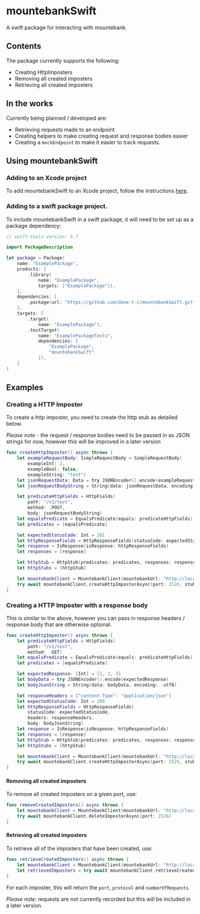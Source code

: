 # mountebankSwift

A swift package for interacting with mountebank.


## Contents
The package currently supports the following: 
- Creating HttpImposters
- Removing all created imposters
- Retrieving all created imposters

## In the works
Currently being planned / developed are:
- Retrieving requests made to an endpoint
- Creating helpers to make creating request and response bodies easier
- Creating a `mockEndpoint` to make it easier to track requests.

## Using mountebankSwift
### Adding to an Xcode project
To add mountebankSwift to an Xcode project, follow the instructions [here](https://developer.apple.com/documentation/xcode/adding-package-dependencies-to-your-app).

### Adding to a swift package project.
To include mountebankSwift in a swift package, it will need to be set up as a package dependency: 
```swift
// swift-tools-version: 5.7

import PackageDescription

let package = Package(
    name: "ExamplePackage",
    products: [
        .library(
            name: "ExamplePackage",
            targets: ["ExamplePackage"]),
    ],
    dependencies: [
        .package(url: "https://github.com/dave-t-c/mountebankSwift.git", revision: "0.1")
    ],
    targets: [
        .target(
            name: "ExamplePackage"),
        .testTarget(
            name: "ExamplePackageTests",
            dependencies: [
                "ExamplePackage",
                "mountebankSwift"
            ]),
    ]
)
```

## Examples
### Creating a HTTP Imposter
To create a http imposter, you need to create the http stub as detailed below.

*Please note* - the request / response bodies need to be passed in as JSON strings for now, however this will be improved in a later version

```swift
func createHttpImposter() async throws {
    let exampleRequestBody: SimpleRequestBody = SimpleRequestBody(
        exampleInt: 2,
        exampleBool: false,
        exampleString: "test")
    let jsonRequestData: Data = try JSONEncoder().encode(exampleRequestBody)
    let jsonRequestBodyString = String(data: jsonRequestData, encoding: .utf8)

    let predicateHttpFields = HttpFields(
        path: "/v1/test",
        method: .POST,
        body: jsonRequestBodyString)
    let equalsPredicate = EqualsPredicate(equals: predicateHttpFields)
    let predicates = [equalsPredicate]

    let expectedStatusCode: Int = 201
    let httpResponseFields = HttpResponseFields(statusCode: expectedStatusCode)
    let response = IsResponse(isResponse: httpResponseFields)
    let responses = [response]

    let httpStub = HttpStub(predicates: predicates, responses: responses)
    let httpStubs = [httpStub]

    let mountebankClient = MountebankClient(mountebankUrl: "http://localhost:2525")
    try await mountebankClient.createHttpImposterAsync(port: 2526, stubs: httpStubs)
}
```

### Creating a HTTP Imposter with a response body
This is similar to the above, however you can pass in response headers / response body that are otherwise optional.
```swift
func createHttpImposter() async throws {
    let predicateHttpFields = HttpFields(
        path: "/v1/test",
        method: .GET)
    let equalsPredicate = EqualsPredicate(equals: predicateHttpFields)
    let predicates = [equalsPredicate]

    let expectedResponse: [Int] = [1, 2, 3]
    let bodyData = try JSONEncoder().encode(expectedResponse)
    let bodyJsonString = String(data: bodyData, encoding: .utf8)

    let responseHeaders = ["content-Type": "application/json"]
    let expectedStatusCode: Int = 200
    let httpResponseFields = HttpResponseFields(
        statusCode: expectedStatusCode,
        headers: responseHeaders,
        body: bodyJsonString)
    let response = IsResponse(isResponse: httpResponseFields)
    let responses = [response]
    let httpStub = HttpStub(predicates: predicates, responses: responses)
    let httpStubs = [httpStub]

    let mountebankClient = MountebankClient(mountebankUrl: "http://localhost:2525")
    try await mountebankClient.createHttpImposterAsync(port: 2526, stubs: httpStubs)
}
```

#### Removing all created imposters
To remove all created imposters on a given port, use: 
```swift
func removeCreatedImposters() async throws {
    let mountebankClient = MountebankClient(mountebankUrl: "http://localhost:2525")
    try await mountebankClient.deleteImposterAsync(port: 2526)
}
```

#### Retrieving all created imposters
To retrieve all of the imposters that have been created, use: 
```swift
func retrieveCreatedImposters() async throws {
    let mountebankClient = MountebankClient(mountebankUrl: "http://localhost:2525")
    let retrievedImposters = try await mountebankClient.retrieveCreatedImpostersAsync()
}
```
For each imposter, this will return the `port`, `protocol` and `numberOfRequests`.

*Please note*: requests are not currently recorded but this will be included in a later version.